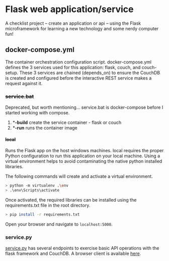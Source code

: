 # Flask web application/service

A checklist project &ndash; create an application or api &ndash; using the Flask microframework for learning a new technology and some nerdy computer fun!

## docker-compose.yml

The container orchestration configuration script.  docker-compose.yml defines the 3 services used for this application: flask, couch, and couch-setup.  These 3 services are chained (depends_on) to ensure the CouchDB is created and configured before the interactive REST service makes a request against it.

### ~~service.bat~~

Deprecated, but worth mentioning... service.bat is docker-compose before I started working with compose.

1. ***-build** create the service container - flask or couch
2. ***-run** runs the container image

#### ~~local~~

Runs the Flask app on the host windows machines. local requires the proper Python configuration to run this application on your local machine.  Using a virtual environment helps to avoid contaminating the native python installed libraries.  

The following commands will create and activate a virtual environment.

```sh
> python -m virtualenv .\env
> .\env\Scripts\activate
```

Once activated, the required libraries can be installed using the requirements.txt file in the root directory.

```sh
> pip install -r requirements.txt
```

Open your browser and navigate to `localhost:5000`.

### service.py

[service.py](https://www.google.com "Flask entry point") has several endpoints to exercise basic API operations with the flask framework and CouchDB.  A browser client is available [here](http://localhost:5000).
